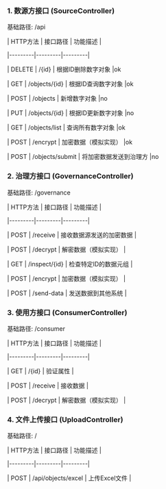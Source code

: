 ### 1. 数源方接口 (SourceController)

基础路径: /api

| HTTP方法 | 接口路径 | 功能描述 |

|---------|---------|---------|

| DELETE | /{id} | 根据ID删除数字对象 |ok

| GET | /objects/{id} | 根据ID查询数字对象 |ok

| POST | /objects | 新增数字对象 |no

| PUT | /objects/{id} | 根据ID更新数字对象 |no

| GET | /objects/list | 查询所有数字对象 |ok

| POST | /encrypt | 加密数据（模拟实现） |ok

| POST | /objects/submit | 将加密数据发送到治理方 |no

### 2. 治理方接口 (GovernanceController)

基础路径: /governance

| HTTP方法 | 接口路径 | 功能描述 |

|---------|---------|---------|

| POST | /receive | 接收数据源发送的加密数据 |

| POST | /decrypt | 解密数据（模拟实现） |

| GET | /inspect/{id} | 检查特定ID的数据元组 |

| POST | /encrypt | 加密数据（模拟实现） |

| POST | /send-data | 发送数据到其他系统 |

### 3. 使用方接口 (ConsumerController)

基础路径: /consumer

| HTTP方法 | 接口路径 | 功能描述 |

|---------|---------|---------|

| GET | /{id} | 验证属性 |

| POST | /receive | 接收数据 |

| POST | /decrypt | 解密数据（模拟实现） |

### 4. 文件上传接口 (UploadController)

基础路径: /

| HTTP方法 | 接口路径 | 功能描述 |

|---------|---------|---------|

| POST | /api/objects/excel | 上传Excel文件 |
